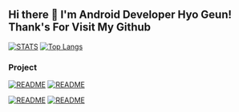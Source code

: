 ## Hi there 👋 I'm Android Developer Hyo Geun! Thank's For Visit My Github

[![STATS](https://github-readme-stats.vercel.app/api?username=HyoGeunGit&show_icons=true&theme=cobalt)](https://github.com/HyoGeunGit)
[![Top Langs](https://github-readme-stats.vercel.app/api/top-langs/?username=HyoGeunGit&theme=cobalt&layout=compact)](https://github.com/HyoGeunGit)

### Project

[![README](https://github-readme-stats.vercel.app/api/pin/?username=HyoGeunGit&repo=NaholoBabJip_Android&theme=cobalt)](https://github.com/HyoGeunGit/NaholoBabJip_Android)
[![README](https://github-readme-stats.vercel.app/api/pin/?username=HyoGeunGit&repo=Android_Rest_Template_V2&theme=cobalt)](https://github.com/HyoGeunGit/Android_Rest_Template_V2)

[![README](https://github-readme-stats.vercel.app/api/pin/?username=HyoGeunGit&repo=Delphi_Pascal_TCP-IP_Socket&theme=cobalt)](https://github.com/HyoGeunGit/Delphi_Pascal_TCP-IP_Socket)
[![README](https://github-readme-stats.vercel.app/api/pin/?username=HyoGeunGit&repo=HouseQuake&theme=cobalt)](https://github.com/HyoGeunGit/HouseQuake)
